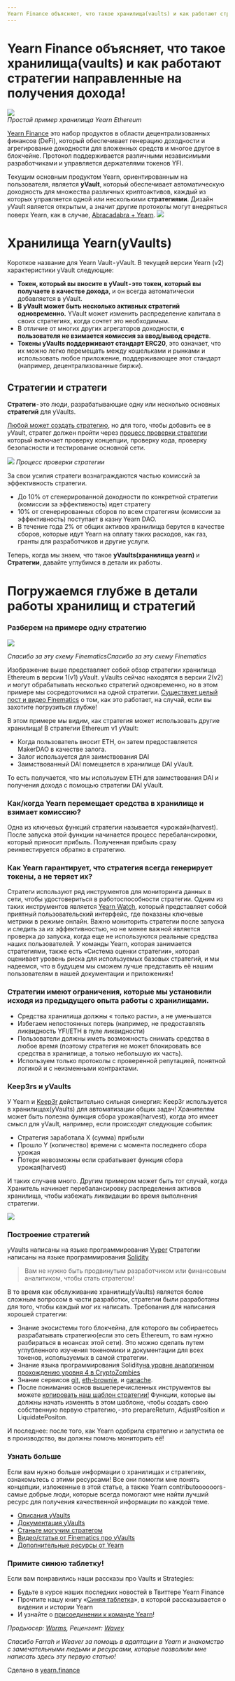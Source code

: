 ```yaml
---
Yearn Finance объясняет, что такое хранилища(vaults) и как работают стратегии направленные на получения дохода!
---
```


# Yearn Finance объясняет, что такое хранилища(vaults) и как работают стратегии направленные на получения дохода!


![](https://i.imgur.com/b6WUoEB.jpg)\
*Простой пример хранилища Yearn Ethereum*

[Yearn Finance](http://yearn.finance/) это набор продуктов в области децентрализованных финансов (DeFi), который обеспечивает генерацию доходности и агрегирование доходности для вложенных средств и многое другое в блокчейне. Протокол поддерживается различными независимыми разработчиками и управляется держателями токенов YFI.

Текущим основным продуктом Yearn, ориентированным на пользователя, является **yVault**, который обеспечивает автоматическую доходность для множества различных криптоактивов, каждый из которых управляется одной или несколькими **стратегиями**. Дизайн yVault является открытым, а значит другие протоколы могут внедряться поверх Yearn, как в случае, [Abracadabra + Yearn](https://twitter.com/MarcoWorms/status/1483223651684081670).
![](https://i.imgur.com/YqygoOZ.jpg)


# Хранилища Yearn(yVaults)

Короткое название для Yearn Vault - yVault. В текущей версии Yearn (v2) характеристики yVault следующие:

- **Токен, который вы вносите в yVault - это токен, который вы получаете в качестве дохода**, и он всегда автоматически добавляется в yVault.
- **В yVault может быть несколько активных стратегий одновременно.** YVault может изменить распределение капитала в своих стратегиях, когда сочтет это необходимым.
- В отличие от многих других агрегаторов доходности, **с пользователя не взимается комиссия за ввод/вывод средств**.
- **Токены yVaults поддерживают стандарт ERC20**, это означает, что их можно легко перемещать между кошельками и рынками и использовать любое приложение, поддерживающее этот стандарт (например, децентрализованные биржи).

## Стратегии и стратеги

**Стратеги** - это люди, разрабатывающие одну или несколько основных **стратегий** для yVaults.

[Любой может создать стратегию](https://docs.yearn.finance/developers/v2/getting-started), но для того, чтобы добавить ее в yVault, стратег должен пройти через [процесс проверки стратегии](https://docs.yearn.finance/developers/v2/getting-started#overview-of-our-vetting-process) который включает проверку концепции, проверку кода, проверку безопасности и тестирование основной сети.


![](https://i.imgur.com/Snz2ewA.jpg)
*Процесс проверки стратегии*

За свои усилия стратеги вознаграждаются частью комиссий за эффективность стратегии.
- До 10% от сгенерированной доходности по конкретной стратегии (комиссии за эффективность) идет стратегу
- 10% от сгенерированных сборов по всем стратегиям (комиссии за эффективность) поступает в казну Yearn DAO.
- В течение года 2% от общих активов хранилища берутся в качестве сборов, которые идут Yearn на оплату таких расходов, как газ, гранты для разработчиков и другие услуги.

Теперь, когда мы знаем, что такое **yVaults(хранилища yearn)** и **Стратегии**, давайте углубимся в детали их работы.

# Погружаемся глубже в детали работы хранилищ и стратегий

### Разберем на примере одну стратегию

![](https://i.imgur.com/t7UpuPL.jpg)

*Спасибо за эту схему FinematicsСпасибо за эту схему Finematics*

Изображение выше представляет собой обзор стратегии хранилища Ethereum в версии 1(v1) yVault. yVaults сейчас находятся в версии 2(v2) и могут обрабатывать несколько стратегий одновременно, но в этом примере мы сосредоточимся на одной стратегии. [Существует целый пост и видео Finematics](https://finematics.com/yearn-vaults-eth-vault-explained/) о том, как это работает, на случай, если вы захотите погрузиться глубже!

В этом примере мы видим, как стратегия может использовать другие хранилища! В стратегии Ethereum v1 yVault:

- Когда пользователь вносит ETH, он затем предоставляется MakerDAO в качестве залога.
- Залог используется для заимствования DAI
- Заимствованный DAI помещается в хранилище DAI yVault.

То есть получается, что мы используем ETH для заимствования DAI и получения дохода с помощью стратегии DAI yVault.

### Как/когда Yearn перемещает средства в хранилище и взимает комиссию?

Одна из ключевых функций стратегии называется «урожай»(harvest). После запуска этой функции начинается процесс перебалансировки, который приносит прибыль. Полученная прибыль сразу реинвестируется обратно в стратегию.

### Как Yearn гарантирует, что стратегия всегда генерирует токены, а не теряет их?

Стратеги используют ряд инструментов для мониторинга данных в сети, чтобы удостовериться в работоспособности стратегии. Одним из таких инструментов является [Yearn Watch](https://yearn.watch/), который представляет собой приятный пользовательский интерфейс, где показаны ключевые метрики в режиме онлайн.
Важно мониторить стратегии после запуска и следить за их эффективностью, но не менее важной является проверка до запуска, когда еще не используются реальные средства наших пользователей.
У команды Yearn, которая занимается стратегиями, также есть «Система оценки стратегии», которая оценивает уровень риска для используемых базовых стратегий, и мы надеемся, что в будущем мы сможем лучше представить её нашим пользователям в нашей документации и приложениях!

### Стратегии имеют ограничения, которые мы установили исходя из предыдущего опыта работы с хранилищами.

- Средства хранилища должны « только расти», а не уменьшатся
- Избегаем непостоянных потерь (например, не предоставлять ликвидность YFI/ETH в пуле ликвидности)
- Пользователи должны иметь возможность снимать средства в любое время (поэтому стратегия не может блокировать все средства в хранилище, а только небольшую их часть).
- Используем только протоколы с проверенной репутацией, понятной логикой и с неизменными контрактами.

### Keep3rs и yVaults

У Yearn и [Keep3r](https://docs.keep3r.network/) действительно сильная синергия: Keep3r используется в хранилищах(yVaults) для автоматизации общих задач!
Хранителям может быть полезна функция сбора урожая(harvest), когда это имеет смысл для yVault, например, если происходят следующие события:

- Стратегия заработала X (сумма) прибыли
- Прошло Y (количество) времени с момента последнего сбора урожая
- Потери невозможны если срабатывает функция сбора урожая(harvest)

И таких случаев много. Другим примером может быть тот случай, когда Хранитель начинает перебалансировку распределения активов хранилища, чтобы избежать ликвидации во время выполнения стратегии.

![](https://i.imgur.com/BECsVvM.png)

### Построение стратегий

yVaults написаны на языке программирования [Vyper](https://vyper.readthedocs.io/en/stable/)
Стратегии написаны на языке программирования [Solidity](https://docs.soliditylang.org/en/v0.8.11/)

> Вам не нужно быть продвинутым разработчиком или финансовым аналитиком, чтобы стать стратегом!


В то время как обслуживание хранилищ(yVaults) является более сложным вопросом в части разработки, стратегии были разработаны для того, чтобы каждый мог их написать. Требования для написания хорошей стратегии:

- Знание экосистемы того блокчейна, для которого вы собираетесь разрабатывать стратегию(если это сеть Ethereum, то вам нужно разбираться в нюансах этой сети). Это можно сделать путем углубленного изучения токеномики и документации для всех токенов, используемых в самой стратегии.
- Знание языка программирования Solidity[на уровне аналогичном прохождению уровня 4 в CryptoZombies](https://cryptozombies.io/)
- Знание сервисов [git](https://git-scm.com/), [eth-brownie](https://eth-brownie.readthedocs.io/en/stable/), и [ganache](https://trufflesuite.com/ganache/).
- После понимания основ вышеперечисленных инструментов вы можете [копировать наш шаблон стратегии!](https://github.com/yearn/brownie-strategy-mix) Функции, которые вы должны начать изменять в этом шаблоне, чтобы создать свою собственную первую стратегию, - это prepareReturn, AdjustPosition и LiquidatePositon.

И последнее: после того, как Yearn одобрила стратегию и запустила ее в производство, вы должны помочь мониторить её!

### Узнать больше

Если вам нужно больше информации о хранилищах и стратегиях, ознакомьтесь с этими ресурсами! Все они помогли мне понять концепции, изложенные в этой статье, а также Yearn contributoooooors - самые добрые люди, которые всегда помогают мне найти лучший ресурс для получения качественной информации по каждой теме.

- [Описания yVaults](https://vaults.yearn.finance/)
- [Документация yVaults](https://docs.yearn.finance/getting-started/products/yvaults/overview)
- [Станьте могучим стратегом](https://www.youtube.com/watch?v=NVR3teJw0Y0)
- [Видео/статья от Finematics про yVaults](https://finematics.com/yearn-vaults-eth-vault-explained/)
- [Дополнительные ресурсы от Yearn](https://docs.yearn.finance/developers/v2/additional-resources)

### Примите синюю таблетку!

Если вам понравились наши рассказы про Vaults и Strategies:

- Будьте в курсе наших последних новостей в Твиттере Yearn Finance
- Прочтите нашу книгу «[Синяя таблетка](https://thebluepill.eth.link/)», в которой рассказывается о видении и истории Yearn
- И узнайте о [присоединении к команде Yearn](https://yearnfinance.notion.site/Join-Us-3e9c95b9bd7846a18c0f1cbe6ab05eda)!


*Продьюсер: [Worms](https://twitter.com/MarcoWorms), Рецензент: [Wavey](https://twitter.com/wavey0x)*

*Спасибо Farrah и Weaver за помощь в адаптации в Yearn и знакомство с замечательными людьми и ресурсами, которые позволили мне написать здесь эту первую статью!*

Сделано в [yearn.finance](https://yearn.finance)
